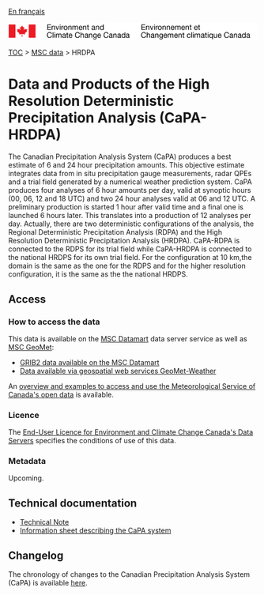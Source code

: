 [En français](readme_hrdpa_fr.md)

![ECCC logo](../../img_eccc-logo.png)

[TOC](../../readme_en.md) > [MSC data](../readme_en.md) > HRDPA 

# Data and Products of the High Resolution Deterministic Precipitation Analysis (CaPA-HRDPA)

The Canadian Precipitation Analysis System (CaPA) produces a best estimate of 6 and 24 hour precipitation amounts. This objective estimate integrates data from in situ precipitation gauge measurements, radar QPEs and a trial field generated by a numerical weather prediction system. CaPA produces four analyses of 6 hour amounts per day, valid at synoptic hours (00, 06, 12 and 18 UTC) and two 24 hour analyses valid at 06 and 12 UTC. A preliminary production is started 1 hour after valid time and a final one is launched 6 hours later. This translates into a production of 12 analyses per day. Actually, there are two deterministic configurations of the analysis, the Regional Deterministic Precipitation Analysis (RDPA) and the High Resolution Deterministic Precipitation Analysis (HRDPA). CaPA-RDPA is connected to the RDPS for its trial field while CaPA-HRDPA is connected to the national HRDPS for its own trial field. For the configuration at 10 km,the domain is the same as the one for the RDPS and for the higher resolution configuration, it is the same as the the national HRDPS.

## Access

### How to access the data

This data is available on the [MSC Datamart](../../msc-datamart/readme_en.md) data server service as well as [MSC GeoMet](../../msc-geomet/readme_en.md):

* [GRIB2 data available on the MSC Datamart](readme_hrdpa-datamart_en.md) 
* [Data available via geospatial web services GeoMet-Weather](../../msc-geomet/readme_en.md)

An [overview and examples to access and use the Meteorological Service of Canada's open data](../../usage/readme_en.md) is available.

### Licence

The [End-User Licence for Environment and Climate Change Canada's Data Servers](../../licence/readme_en.md) specifies the conditions of use of this data.


### Metadata

Upcoming.

## Technical documentation

* [Technical Note](https://collaboration.cmc.ec.gc.ca/cmc/cmoi/product_guide/docs/lib/technote_capa_hrdpa_e.pdf)
* [Information sheet describing the CaPA system](https://collaboration.cmc.ec.gc.ca/cmc/CMOI/product_guide/docs/lib/capa_information_leaflet_e.pdf)

## Changelog

The chronology of changes to the Canadian Precipitation Analysis System (CaPA) is available [here](changelog_hrdpa_en.md).
